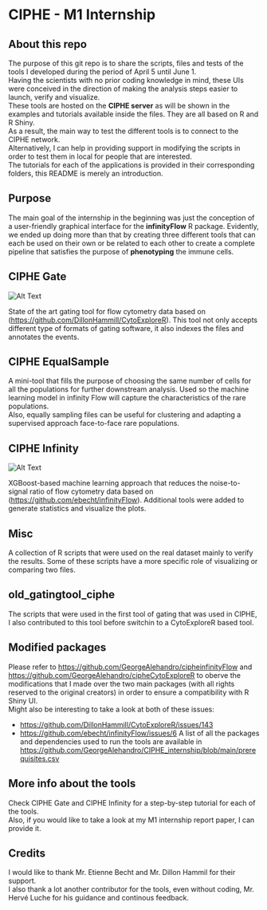 # CIPHE - M1 Internship

## About this repo 

The purpose of this git repo is to share the scripts, files and tests of the tools I developed during the period of April 5 until June 1.\
Having the scientists with no prior coding knowledge in mind, these UIs were conceived in the direction of making the analysis steps easier to launch, verify and visualize.\
These tools are hosted on the **CIPHE server** as will be shown in the examples and tutorials available inside the files. They are all based on R and R Shiny.\
As a result, the main way to test the different tools is to connect to the CIPHE network.\
Alternatively, I can help in providing support in modifying the scripts in order to test them in local for people that are interested.\
The tutorials for each of the applications is provided in their corresponding folders, this README is merely an introduction.

## Purpose
The main goal of the internship in the beginning was just the conception of a user-friendly graphical interface for the **infinityFlow** R package. Evidently, we ended up doing more than that by creating three different tools that can each be used on their own or be related to each other to create a complete pipeline that satisfies the purpose of **phenotyping** the immune cells. 

## CIPHE Gate
![Alt Text](https://dillonhammill.github.io/CytoExploreR/articles/Gating/Manual-Gating-4.gif)

State of the art gating tool for flow cytometry data based on (https://github.com/DillonHammill/CytoExploreR). This tool not only accepts different type of formats of gating software, it also indexes the files and annotates the events.
## CIPHE EqualSample

A mini-tool that fills the purpose of choosing the same number of cells for all the populations for further downstream analysis. Used so the machine learning model in infinity Flow will capture the characteristics of the rare populations.\
Also, equally sampling files can be useful for clustering and adapting a supervised approach face-to-face rare populations.

## CIPHE Infinity
![Alt Text](https://github.com/GeorgeAlehandro/CIPHE_internship/blob/main/gif/inifnity_umap.gif)

XGBoost-based machine learning approach that reduces the noise-to-signal ratio of flow cytometry data based on (https://github.com/ebecht/infinityFlow). Additional tools were added to generate statistics and visualize the plots.

## Misc
A collection of R scripts that were used on the real dataset mainly to verify the results. Some of these scripts have a more specific role of visualizing or comparing two files.

## old_gatingtool_ciphe
The scripts that were used in the first tool of gating that was used in CIPHE, I also contributed to this tool before switchin to a CytoExploreR based tool.

## Modified packages
Please refer to https://github.com/GeorgeAlehandro/cipheinfinityFlow and https://github.com/GeorgeAlehandro/cipheCytoExploreR to oberve the modifications that I made over the two main packages (with all rights reserved to the original creators) in order to ensure a compatibility with R Shiny UI.\
Might also be interesting to take a look at both of these issues:
* https://github.com/DillonHammill/CytoExploreR/issues/143
* https://github.com/ebecht/infinityFlow/issues/6
A list of all the packages and dependencies used to run the tools are available in https://github.com/GeorgeAlehandro/CIPHE_internship/blob/main/prerequisites.csv
## More info about the tools
Check CIPHE Gate and CIPHE Infinity for a step-by-step tutorial for each of the tools.\
Also, if you would like to take a look at my M1 internship report paper, I can provide it.
## Credits
I would like to thank Mr. Etienne Becht and Mr. Dillon Hammil for their support.\
I also thank a lot another contributor for the tools, even without coding, Mr. Hervé Luche for his guidance and continous feedback.

